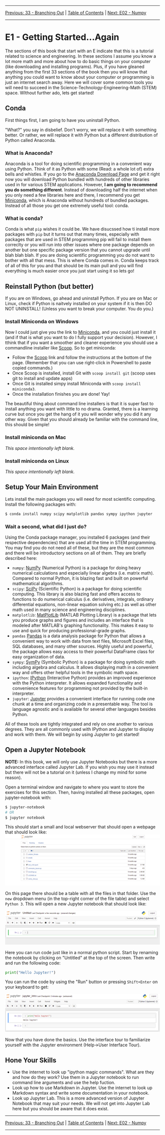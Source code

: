 <!-- Navigation -->

---

[Previous: 33 - Branching Out](./33-Branching-Out.md) | [Table of Contents](./00-Table-of-Contents.md) | [Next: E02 - Numpy ](./E02-Numpy.md)

---
<!-- End Navigation -->
# E1 - Getting Started...Again

<!--How much math should they know?-->

The sections of this book that start with an E indicate that this is a tutorial related to science and engineering. In these sections I assume you know a lot more math and more about how to do basic things on your computer (like downloading and installing programs). Plus, if you have gleaned anything from the first 33 sections of the book then you will know that anything you could want to know about your computer or programming is just an internet search away. Here we will cover some common tools you will need to succeed in the Science-Technology-Engineering-Math (STEM) space. WIthout further ado, lets get started!

## Conda

First things first, I am going to have you uninstall Python. 

"What?" you say in disbelief. Don't worry, we will replace it with something better. Or rather, we will replace it with Python but a different distribution of Python called Anaconda.

### What is Anaconda?

Anaconda is a tool for doing scientific programming in a convenient way using Python. Think of it as Python with some (Read: a whole lot of) extra bells and whistles. If you go to the [Anaconda Download Page](https://www.anaconda.com/products/individual) and get it right now you will download Python bundled with hundreds of other libraries used in for various STEM applications. However, **I am going to recommend you do something different**. Instead of downloading half the internet when you only need a few libraries here and there, I recommend you get [Miniconda](https://docs.conda.io/en/latest/miniconda.html#latest-miniconda-installer-links), which is Anaconda without hundreds of bundled packages. Instead of all those you get one extremely useful tool: conda.

### What is conda?

Conda is what `pip` wishes it could be. We have disucssed how ti install more packages with `pip` but it turns out that many times, especially with packages that are used in STEM programming pip will fail to install them correclty or you will run into other issues where one package depends on another but one specific package version that you cannot upgrade until blah blah blah. If you are doing scientific programming you do not want to bother with all that mess. This is where Conda comes in. Conda keeps track of all of this for you and that should be its main pull and you will find everything is much easier once you just start using it so lets go!

## Reinstall Python (but better)

If you are on Windows, go ahead and uninstall Python. If you are on Mac or Linux, check if Python is naitvely installed on your system if it is then DO NOT UNINSTALL! (Unless you want to break your computer. You do you.)

### Install Miniconda on Windows

Now I could just give you the link to [Miniconda](https://docs.conda.io/en/latest/miniconda.html#latest-miniconda-installer-links), and you could just install it (and if that is what you want to do I fully support your decision). However, I tthink that if you want a smoother and cleaner experience you should use a commandline installer like [Scoop](https://scoop.sh). So to get miniconda:

- Follow the [Scoop](https://scoop.sh) link and follow the instructions at the bottom of the page. (Remember that you can use right-click in Powershell to paste copied commands.)
- Once Scoop is installed, install Git with `scoop install git` (scoop uses git to install and update apps)
- Once Git is installed simpy install Miniconda with `scoop install miniconda3`.
- Once the installation finishes you are done! Yay!

The beautiful thing about command line installers is that it is super fast to install anything you want with little to no drama. Granted, there is a learning curve but once you get the hang of it you will wonder why you did it any other way. Given that you should already be familiar with the command line, this should be simple!

### Install miniconda on Mac

*This space intentionally left blank.*

### Install miniconda on Linux

*This space intentionally left blank.*

## Setup Your Main Environment

Lets install the main packages you will need for most scientific computing. Install the following packages with:

```bash
$ conda install numpy scipy matplotlib pandas sympy ipython jupyter
```

### Wait a second, what did I just do?

Using the Conda package manager, you installed 6 packages (and their respective dependencies) that are used all the time in STEM programming. You may find you do not need all of these, but they are the most common and there will be introductory sections on all of them. They are briefly described here:

- `numpy`: [NumPy](https://numpy.org/) (Numerical Python) is a package for doing heavy numerical calculations and especially linear algebra (i.e. matrix math). Compared to normal Python, it is blazing fast and built on powerful mathematical algorithms.
- `scipy`: [SciPy](https://www.scipy.org/index.html) (Scientific Python) is a package for doing scientific computing. This library is also blazing fast and offers access to functions to do numerical calculus (i.e. derivatives, integrals, ordinary differential equations, non-linear equation solving etc.) as well as other math used in many science and engineering disciplines.
- `matplotlib`: [MatPlotLib](https://matplotlib.org/stable/index.html) (MATLAB Plotting Library) is a package that lets you produce graphs and figures and includes an interface that is modeled after MATLAB's graphing functionality. This makes it easy to use and quick for producing professional-grade graphs.
- `pandas` [Pandas](https://pandas.pydata.org/) is a data analysis package for Python that allows a convenient way to work with data from text files, Microsoft Excel files, SQL databases, and many other sources. Highly useful and powerful, the package allows easy access to their powerful DataFrame class for easy organization of data.
- `sympy`: [SymPy](https://www.sympy.org/en/index.html) (Symbolic Python) is a package for doing symbolic math including algebra and calculus. It allows displaying math in a convenient way and offers other helpful tools in the symbolic math space.
- `ipython`: [IPython](https://ipython.org/) (Interactive Python) provides an improved experience with the Python interpreter. It allows expanded functionality and convenience features for programming not provided by the built-in interpreter.
- `jupyter`: [Jupyter](https://jupyter.org/) provides a convenient interface for running code one chunk at a time and organizing code in a presentable way. The tool is language agnostic and is available for several other languages besides Python.

All of these tools are tightly integrated and rely on one another to various degrees. They are all commonly used with IPython and Jupyter to display and work with them. We will begin by using Jupyter to get started!

## Open a Jupyter Notebook

**NOTE:** In this book, we will only use Jupyter Notebooks but there is a more advanced interface called Jupyter Lab. If you wish you may use it instead but there will not be a tutorial on it (unless I change my mind for some reason).

Open a terminal window and navigate to where you want to store the exercises for this section. Then, having installed all these packages, open jupyter-notebook with:

```bash
$ jupyter-notebook
# OR
$ jupyter notebook
```

This should start a small and local webserver that should open a webpage that should look like:
![The Jupyter Startup Page](./media/jupyter-notebook.png)

On this page there should be a table with all the files in that folder. Use the `new` dropdown menu (in the top-right corner of the file table) and select `Python 3`. This will open a new Jupyter notebook that should look like:

![Empty Juptyer Notebook](./media/jupyter-notebook_blank.png)

Here you can run code just like in a normal python script. Start by renaming the notebook by clicking on "Untitled" at the top of the screen. Then write and run the following code:

```python
print("Hello Jupyter!")
```

You can run the code by using the "Run" button or pressing `Shift+Enter` on your keyboard to get:

![Run a simple program in Jupyter](./media/jupyter-notebook_run_simple.png)

Now that you have done the basics. Use the interface tour to familiarize yourself with the Jupyter environment (Help->User Interface Tour).

## Hone Your Skills

- Use the internet to look up "ipython magic commands". What are they and how do they work? Use them in a Jupyter notebook to  run command line arguments and use the help fuction.
- Look up how to use Markdown in Jupyter. Use the internet to look up Markdown syntax and write some documentation in your notebook.
- Look up Jupyter Lab. This is a more advanced version of Jupyter Notebook that may suit your needs. We will not get into Jupyter Lab here but you should be aware that it does exist.

<!-- Navigation -->

---

[Previous: 33 - Branching Out](./33-Branching-Out.md) | [Table of Contents](./00-Table-of-Contents.md) | [Next: E02 - Numpy ](./E02-Numpy.md)

---
<!-- End Navigation -->
